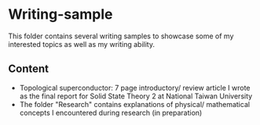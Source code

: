 # Writing-sample
This folder contains several writing samples to showcase some of my interested topics as well as my writing ability.

## Content
- Topological superconductor: 7 page introductory/ review article I wrote as the final report for Solid State Theory 2 at National Taiwan University
- The folder "Research" contains explanations of physical/ mathematical concepts I encountered during research (in preparation)

